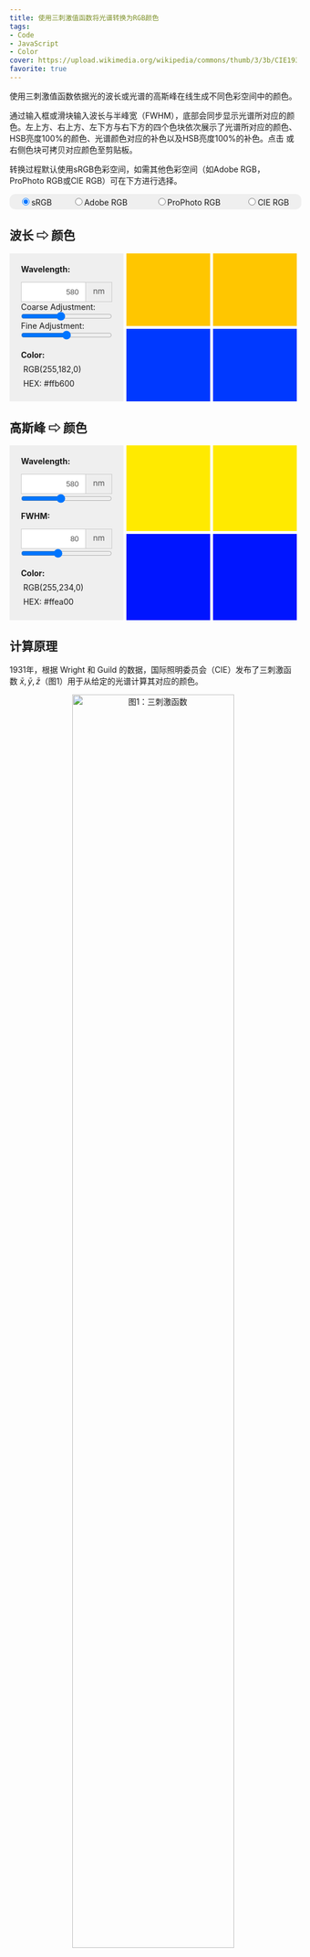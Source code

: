 ```yaml
---
title: 使用三刺激值函数将光谱转换为RGB颜色
tags: 
- Code
- JavaScript
- Color
cover: https://upload.wikimedia.org/wikipedia/commons/thumb/3/3b/CIE1931xy_blank.svg/723px-CIE1931xy_blank.svg.png
favorite: true
---
```

使用三刺激值函数依据光的波长或光谱的高斯峰在线生成不同色彩空间中的颜色。
<!--more-->
<script src="https://cdnjs.cloudflare.com/ajax/libs/mathjs/11.11.1/math.min.js" type="text/javascript"></script>
<script src="https://cdn.jsdelivr.net/gh/ycythu/assets@main/js/wavelength_to_color/tristimulus.js" type="text/javascript"></script>
<script src="https://cdn.jsdelivr.net/gh/ycythu/assets@main/js/wavelength_to_color/wavelength2color.js" type="text/javascript"></script>
<style>
	.container {
    	width: 100%;
    	display: grid;
		grid-template-columns: 200px repeat(2, 1fr);
		grid-template-rows: repeat(2, 1fr);
		grid-column-gap: 5px;
		grid-row-gap: 5px;
	}
	.ui {
		grid-area: 1 / 1 / 3 / 2;
		padding: 5px 20px;
		background-color: #efefef;
		box-sizing: border-box;
		width: 200px;
	}
	.color1 { grid-area: 1 / 2 / 2 / 3; }
	.color2 { grid-area: 1 / 3 / 2 / 4; }
	.color3 { grid-area: 2 / 2 / 3 / 3; }
	.color4 { grid-area: 2 / 3 / 3 / 4; }
	.colorSpace {
		display: table;
		padding: 4px;
		background-color: #efefef;
		border-radius: 10px;
		width: 100%;
	}
	.colorSpaceInput {
		display: table-cell;
		text-align: center;
	}
	.wavelengthInput {
		display: table-cell;
		width: 100%;
		height: 35px;
		text-align: right;
		color: #555555;
		border: 1px solid #cccccc;
		padding: 6px 12px;
		vertical-align: middle;
	}
	.unit {
		display: table-cell;
		padding: 2px 12px;
		line-height: 1;
		color: #555555;
		text-align: center;
		background-color: #eeeeee;
		border: 1px solid #cccccc;
		border-left: 0;
	}
	.slide {
		margin: 0;
		width: 160px;
	}
	.text {
		position: absolute;
		font-size: 10px;
		font-family: Times New Roman;
		color: #fff;
		z-index: 99;
		font-weight: bold;
		user-select: none;
		background-color: #52c41a;
		border-radius: 5px;
		padding: 2px 4px;
	}
	@keyframes remove {
        100% {
            opacity: 0;
        }
    }
</style>

通过输入框或滑块输入波长与半峰宽（FWHM），底部会同步显示光谱所对应的颜色。左上方、右上方、左下方与右下方的四个色块依次展示了光谱所对应的颜色、HSB亮度100%的颜色、光谱颜色对应的补色以及HSB亮度100%的补色。点击 <i class="far fa-copy"></i> 或右侧色块可拷贝对应颜色至剪贴板。

转换过程默认使用sRGB色彩空间，如需其他色彩空间（如Adobe RGB，ProPhoto RGB或CIE RGB）可在下方进行选择。

<div class="colorSpace">
	<div class="colorSpaceInput"><input type="radio" name="colorSpace" checked="true" onchange="setColorSpace(1)"><span style="white-space: nowrap;">sRGB</span></div>
	<div class="colorSpaceInput"><input type="radio" name="colorSpace" onchange="setColorSpace(2)"><span style="white-space: nowrap;">Adobe RGB</span></div>
	<div class="colorSpaceInput"><input type="radio" name="colorSpace" onchange="setColorSpace(3)"><span style="white-space: nowrap;">ProPhoto RGB</span></div>
	<div class="colorSpaceInput"><input type="radio" name="colorSpace" onchange="setColorSpace(4)"><span style="white-space: nowrap;">CIE RGB</span></div>
</div>

## 波长 ⇨ 颜色
<div class="container">
	<div class="ui">
		<p><b>Wavelength:</b></p>
		<div style="display: table; border-collapse: separate; position: relative;">
			<input class="wavelengthInput" id="wavelengthInput" value="580" onchange="setWavelengthInput(this.value)" /><span class="unit">nm</span>
		</div>
		<span>Coarse Adjustment:</span>
		<input type='range' class='slide' id="wavelengthCoarseSlide" value="580" min="390" max="830" step="1" oninput="setWavelengthCoarse(this.value)"/>
		<span>Fine Adjustment:</span>
		<input type='range' class='slide' id="wavelengthFineSlide" value="0" min="-2" max="2" step="0.1" oninput="setWavelengthFine(this.value)"/>
		<p style="line-height: 1.8;">
			<b>Color:</b><br>
			<i class="far fa-copy" onclick="copyRGB(event)"></i><span>&nbsp;RGB(</span><span id="colorRGB">255,182,0</span><span>)</span><br>
			<i class="far fa-copy" onclick="copyHEX(event)"></i><span>&nbsp;HEX:&nbsp;</span><span id="colorHEX">#ffb600</span>
		</p>
	</div>
	<div class="color1" style="background-color: #ffc600;" id="color" onclick="copyHEX(event)"></div>
	<div class="color2" style="background-color: #ffc600;" id="colorLight" onclick="copyColor(event, this.style.backgroundColor)"></div>
	<div class="color3" style="background-color: #0039ff;" id="complementaryColor" onclick="copyColor(event, this.style.backgroundColor)"></div>
	<div class="color4" style="background-color: #0039ff;" id="complementaryColorLight" onclick="copyColor(event, this.style.backgroundColor)"></div>
</div>

## 高斯峰 ⇨ 颜色

<div class="container">
	<div class="ui">
		<p><b>Wavelength:</b></p>
		<div style="display: table; border-collapse: separate; position: relative;">
			<input class="wavelengthInput" id="gauWavelengthInput" value="580" onchange="setGauWavelengthInput(this.value)" /><span class="unit">nm</span>
		</div>
		<input type='range' class='slide' id="gauWavelengthSlide" value="580" min="390" max="830" step="0.1" oninput="setGauWavelengthSlide(this.value)"/>
		<p><b>FWHM:</b></p>
		<div style="display: table; border-collapse: separate; position: relative;">
			<input class="wavelengthInput" id="FWHMInput" value="80" onchange="setFWHMInput(this.value)" /><span class="unit">nm</span>
		</div>
		<input type='range' class='slide' id="FWHMSlide" value="80" min="1" max="200" step="1" oninput="setFWHMSlide(this.value)"/>
		<p style="line-height: 1.8;">
			<b>Color:</b><br>
			<i class="far fa-copy" onclick="copyGauRGB(event)" ></i><span>&nbsp;RGB(</span><span id="gauColorRGB">255,234,0</span><span>)</span><br>
			<i class="far fa-copy" onclick="copyGauHEX(event)"></i><span>&nbsp;HEX:&nbsp;</span><span id="gauColorHEX">#ffea00</span>
		</p>
	</div>
	<div class="color1" style="background-color: #ffea00;" id="gauColor" onclick="copyGauHEX(event)"></div>
	<div class="color2" style="background-color: #ffea00;" id="gauColorLight" onclick="copyColor(event, this.style.backgroundColor)"></div>
	<div class="color3" style="background-color: #0015ff;" id="gauComplementaryColor" onclick="copyColor(event, this.style.backgroundColor)"></div>
	<div class="color4" style="background-color: #0015ff;" id="gauComplementaryColorLight" onclick="copyColor(event, this.style.backgroundColor)"></div>
</div>

## 计算原理

1931年，根据 Wright 和 Guild 的数据，国际照明委员会（CIE）发布了三刺激函数 $\bar{x},\bar{y},\bar{z}$（图1）用于从给定的光谱计算其对应的颜色。

<div align="center"><img src="https://upload.wikimedia.org/wikipedia/commons/8/8f/CIE_1931_XYZ_Color_Matching_Functions.svg" width="75%" alt="图1：三刺激函数"/></div>
<div align=center><font color="#999999">图1：三刺激函数</font></div>

三刺激函数的使用方法如下。对于一个给定的光谱 $\Lambda(\lambda)$，首先计算积分

$$\begin{align}&X=K_m\int_0^{+\infty}\Lambda(\lambda)\bar{x}(\lambda)\mathrm{d}\lambda\\&Y=K_m\int_0^{+\infty}\Lambda(\lambda)\bar{y}(\lambda)\mathrm{d}\lambda\\&Z=K_m\int_0^{+\infty}\Lambda(\lambda)\bar{z}(\lambda)\mathrm{d}\lambda\end{align}$$

其中 $K_m=683\ \mathrm{lm\cdot W^{-1}}$ 为发光效率。随后将三刺激值归一化并进行线性变换即可得到sRGB空间下的坐标。其他色域颜色间的变换关系可参考[此网站](http://brucelindbloom.com/index.html?Eqn_RGB_XYZ_Matrix.html)。

$$\begin{bmatrix}R\\G\\B\end{bmatrix}=\begin{bmatrix}3.2404542&-1.5371385&-0.4985314\\-0.9692660&1.8760108&0.0415560\\0.0556434&-0.2040259&1.0572252\end{bmatrix}\begin{bmatrix}X\\Y\\Z\end{bmatrix}$$

转换后若RGB的一个或多个分量小于0或大于1，也即超过了sRGB的色域范围，需要做近似处理得到sRGB色域能表达的颜色。即将负值近似为0，超过1的值近似为1。

若光谱具有 $\Lambda(\lambda)=\delta(\lambda-\lambda_0)$ 的形式，其中 $\delta$ 为 [Dirac delta function](https://en.wikipedia.org/wiki/Dirac_delta_function)，也即 $\Lambda(\lambda)$ 仅在 $\lambda=\lambda_0$ 处具有一条谱线，则：

$$\begin{align}&X=K_m\int_0^{+\infty}\delta(\lambda-\lambda_0)\bar{x}(\lambda)\mathrm{d}\lambda=\bar{x}(\lambda_0)K_m\\&Y=K_m\int_0^{+\infty}\delta(\lambda-\lambda_0)\bar{y}(\lambda)\mathrm{d}\lambda=\bar{y}(\lambda_0)K_m\\&Z=K_m\int_0^{+\infty}\delta(\lambda-\lambda_0)\bar{z}(\lambda)\mathrm{d}\lambda=\bar{z}(\lambda_0)K_m\end{align}$$
